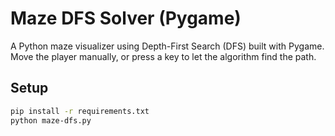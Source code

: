 # Maze DFS Solver (Pygame)

A Python maze visualizer using Depth-First Search (DFS) built with Pygame. 
Move the player manually, or press a key to let the algorithm find the path.

## Setup

```bash
pip install -r requirements.txt
python maze-dfs.py
